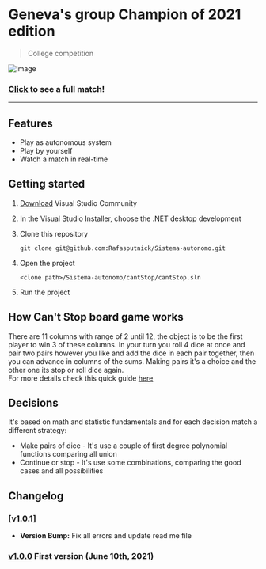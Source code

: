 # Geneva's group Champion of 2021 edition
> College competition

![image](https://user-images.githubusercontent.com/52457167/151896814-91066a22-3235-4575-bfed-18b649fcda65.png)
### [Click](https://www.youtube.com/watch?v=alJcLo4X_DQ) to see a full match!
---
## Features ###
+ Play as autonomous system
+ Play by yourself
+ Watch a match in real-time

## Getting started 
1. [Download](https://visualstudio.microsoft.com/downloads/) Visual Studio Community
2. In the Visual Studio Installer, choose the .NET desktop development
3. Clone this repository
    ```
    git clone git@github.com:Rafasputnick/Sistema-autonomo.git 
    ```
5. Open the project

    ```
    <clone path>/Sistema-autonomo/cantStop/cantStop.sln
    ```
5. Run the project

## How Can't Stop board game works
There are 11 columns with range of 2 until 12, the object is to be the first player to win 3 of these columns. In your turn you roll 4 dice at once and pair two pairs however you like and add the dice in each pair together, then you can advance in columns of the sums. Making pairs it's a choice and the other one its stop or roll dice again. <br>
For more details check this quick guide [here](https://www.youtube.com/watch?v=VUGvOQatVDc)

## Decisions
It's based on math and statistic fundamentals and for each decision match a different strategy:
+ Make pairs of dice - It's use a couple of first degree polynomial functions comparing all union
+ Continue or stop - It's use some combinations, comparing the good cases and all possibilities

## Changelog

### [v1.0.1]
- **Version Bump:** Fix all errors and update read me file

### [v1.0.0](https://github.com/Rafasputnick/Sistema-autonomo/releases/tag/1.0.0) First version (June 10th, 2021)

